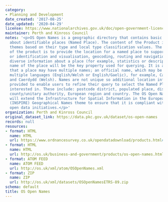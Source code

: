 ```yaml
---
category:
- Planning and Development
date_created: '2017-08-25'
date_updated: '2020-04-29'
license: https://www.nationalarchives.gov.uk/doc/open-government-licence/version/3/
maintainer: Perth and Kinross Council
notes: '<p>OS Open Names is a geographic directory that contains basic information
  about identifiable places (Named Place). The content of the Product is divided into
  themes based on their type and local type classification values. The primary use
  of the product is to provide the location for a named place to support discovery
  or identification and visualisation, geocoding, routing and navigation and linking
  diverse information about a place (for example, statistics or descriptions). The
  name of the place will be the key property used for querying. It is also recognised
  that a place may have multiple names; an official name, which may be defined in
  multiple languages (English/Welsh or English/Gaelic), for example, Cardiff (English)
  and Caerdydd (Welsh). Names are not unique so additional location information is
  provided to enable users to refine their query to select the Named Place they are
  interested in. These include: postcode district, populated place, district/borough,
  county/unitary authority, European region and country. The OS Open Names specification
  will extend the Infrastructure for Spatial Information in the European Community
  (INSPIRE) Geographical Names theme to ensure that it is compliant with European
  open data initiatives.</p>'
organization: Perth and Kinross Council
original_dataset_link: https://data.pkc.gov.uk/dataset/os-open-names
records: null
resources:
- format: HTML
  name: HTML
  url: https://www.ordnancesurvey.co.uk/opendatadownload/products.html#OPNAME
- format: HTML
  name: HTML
  url: http://os.uk/business-and-government/products/os-open-names.html
- format: ATOM FEED
  name: ATOM FEED
  url: http://os.uk/xml/atom/OSOpenNames.xml
- format: ZIP
  name: ZIP
  url: http://os.uk/xml/datasets/OSOpenNamesETRS-89.zip
schema: default
title: OS Open Names
---
```

